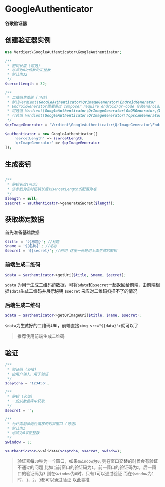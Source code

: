# GoogleAuthenticator

**谷歌验证器**

## 创建验证器实例

```php
use Verdient\GoogleAuthenticator\GoogleAuthenticator;

/**
 * 密钥长度 (可选)
 * 必须为8的倍数的正整数
 * 默认为32
 */
$sercetLength = 32;

/**
 * 二维码生成器 (可选)
 * 默认Verdient\GoogleAuthenticator\QrImageGenerator\EndroidGenerator
 * EndroidGenerator需要通过 composer require endroid/qr-code 安装endroid/qr-code
 * 可选值 Verdient\GoogleAuthenticator\QrImageGenerator\GoQRGenerator,仅支持HTTP
 * 可选值 Verdient\GoogleAuthenticator\QrImageGenerator\TopscanGenerator,仅支持HTTPS
 */
$qrImageGenerator = 'Verdient\GoogleAuthenticator\QrImageGenerator\EndroidGenerator';

$authenticator = new GoogleAuthenticator([
	'sercetLength' => $sercetLength,
	'qrImageGenerator' => $qrImageGenerator
]);
```
## 生成密钥
```php

/**
 * 秘钥长度(可选)
 * 该参数为空时秘钥长度以sercetLength的配置为准
 */
$length = null;
$secret = $authenticator->generateSecret($length);
```

## 获取绑定数据
首先准备基础数据

```php
$title = '${标题}'; //标题
$name = '${名称}'; //名称
$secret = '${secret}'; //密钥 这里一般是用上面生成的密钥
```
### 前端生成二维码

```php
$data = $authenticator->getUri($title, $name, $secret);
```
`$data` 为用于生成二维码的数据，可将`$data`和`$secret`一起返回给前端，由前端根据`$data`生成二维码并展示秘钥 `$secret` 来应对二维码扫描不了的情况
### 后端生成二维码
```php
$data = $authenticator->getQrImageUri($title, $name, $secret);
```
`$data`为生成好的二维码URI，前端直接`<img src="${data}">`就可以了


>推荐使用前端生成二维码

## 验证

```php
/**
 * 验证码 (必填)
 * 由用户输入，用于验证
 */
$captcha = '123456';

/**
 * 秘钥 (必填)
 * 一般从数据库中获取
 */
$secret = '';

/**
 * 允许向前和向后偏移的时间窗口 (可选)
 * 默认为1
 * 必须为0或正整数
 */
$window = 1;

$authenticator->validate($captcha, $secret, $window);
```
> 验证器每`30`秒为一个窗口，如果`$window`为`0`, 则在窗口交替的时候会有验证不通过的问题
比如当前窗口的验证码为`1`，前一窗口的验证码为`2`，后一窗口的验证码为`3`
则在`$window`为`0`时，只有`1`可以通过验证
而在`$window`为`1`时，`1`，`2`，`3`都可以通过验证
以此类推
